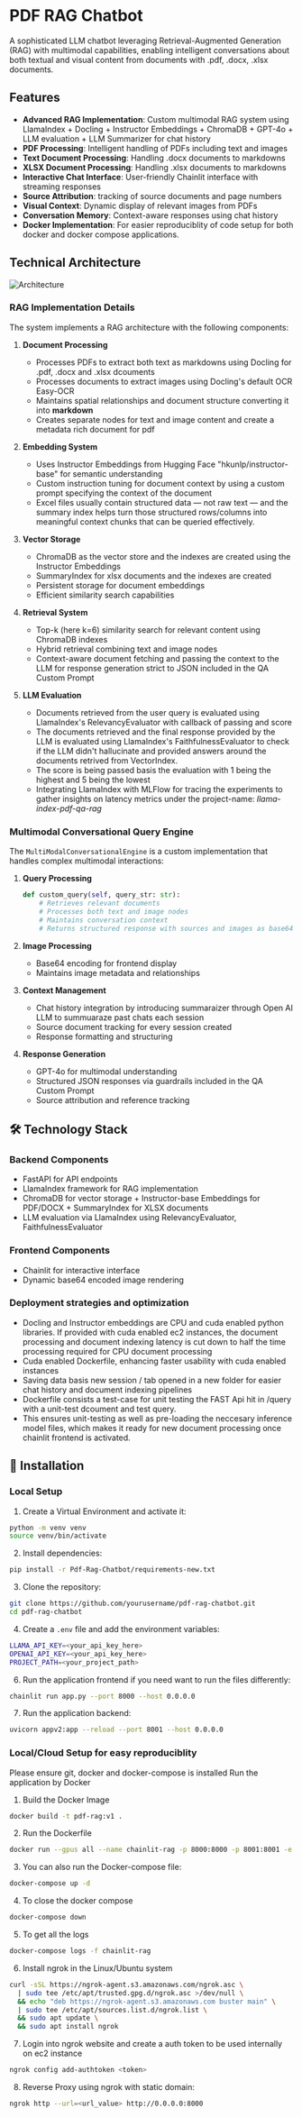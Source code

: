 # PDF RAG Chatbot

A sophisticated LLM chatbot leveraging Retrieval-Augmented Generation (RAG) with multimodal capabilities, enabling intelligent conversations about both textual and visual content from documents with .pdf, .docx, .xlsx documents.

## Features

- **Advanced RAG Implementation**: Custom multimodal RAG system using LlamaIndex + Docling + Instructor Embeddings + ChromaDB + GPT-4o + LLM evaluation + LLM Summarizer for chat history
- **PDF Processing**: Intelligent handling of PDFs including text and images
- **Text Document Processing**: Handling .docx documents to markdowns
- **XLSX Document Processing**: Handling .xlsx documents to markdowns
- **Interactive Chat Interface**: User-friendly Chainlit interface with streaming responses
- **Source Attribution**: tracking of source documents and page numbers
- **Visual Context**: Dynamic display of relevant images from PDFs
- **Conversation Memory**: Context-aware responses using chat history
- **Docker Implementation**: For easier reproduciblity of code setup for both docker and docker compose applications.

## Technical Architecture
![Architecture](pdf-rag-chat.png)
### RAG Implementation Details

The system implements a RAG architecture with the following components:

1. **Document Processing**
   - Processes PDFs to extract both text as markdowns using Docling for .pdf, .docx and .xlsx dcouments
   - Processes documents to extract images using Docling's default OCR Easy-OCR
   - Maintains spatial relationships and document structure converting it into **markdown**
   - Creates separate nodes for text and image content and create a metadata rich document for pdf

2. **Embedding System**
   - Uses Instructor Embeddings from Hugging Face "hkunlp/instructor-base" for semantic understanding
   - Custom instruction tuning for document context by using a custom prompt specifying the context of the document
   - Excel files usually contain structured data — not raw text — and the summary index helps turn those structured rows/columns into meaningful context chunks that can be queried effectively.

3. **Vector Storage**
   - ChromaDB as the vector store and the indexes are created using the Instructor Embeddings
   - SummaryIndex for xlsx documents and the indexes are created
   - Persistent storage for document embeddings
   - Efficient similarity search capabilities

4. **Retrieval System**
   - Top-k (here k=6) similarity search for relevant content using ChromaDB indexes
   - Hybrid retrieval combining text and image nodes
   - Context-aware document fetching and passing the context to the LLM for response generation strict to JSON included in the QA Custom Prompt

5. **LLM Evaluation**
   - Documents retrieved from the user query is evaluated using LlamaIndex's RelevancyEvaluator with callback of passing and score
   - The documents retrieved and the final response provided by the LLM is evaluated using LlamaIndex's FaithfulnessEvaluator to check if the LLM didn't hallucinate and provided answers around the documents retrived from VectorIndex.
   - The score is being passed basis the evaluation with 1 being the highest and 5 being the lowest
   - Integrating LlamaIndex with MLFlow for tracing the experiments to gather insights on latency metrics under the project-name: 
   *llama-index-pdf-qa-rag*

### Multimodal Conversational Query Engine

The `MultiModalConversationalEngine` is a custom implementation that handles complex multimodal interactions:

1. **Query Processing**
   ```python
   def custom_query(self, query_str: str):
       # Retrieves relevant documents
       # Processes both text and image nodes
       # Maintains conversation context
       # Returns structured response with sources and images as base64 encoded strings
   ```
2. **Image Processing**
   - Base64 encoding for frontend display
   - Maintains image metadata and relationships

3. **Context Management**
   - Chat history integration by introducing summaraizer through Open AI LLM to summuaraze past chats each session
   - Source document tracking for every session created
   - Response formatting and structuring

4. **Response Generation**
   - GPT-4o for multimodal understanding
   - Structured JSON responses via guardrails included in the QA Custom Prompt
   - Source attribution and reference tracking

## 🛠️ Technology Stack

### Backend Components
- FastAPI for API endpoints
- LlamaIndex framework for RAG implementation
- ChromaDB for vector storage + Instructor-base Embeddings for PDF/DOCX + SummaryIndex for XLSX documents 
- LLM evaluation via LlamaIndex using RelevancyEvaluator, FaithfulnessEvaluator

### Frontend Components
- Chainlit for interactive interface
- Dynamic base64 encoded image rendering

### Deployment strategies and optimization
- Docling and Instructor embeddings are CPU and cuda enabled python libraries. If provided with cuda enabled ec2 instances, the document processing and document indexing latency is cut down to half the time processing required for CPU document processing
- Cuda enabled Dockerfile, enhancing faster usability with cuda enabled instances
- Saving data basis new session / tab opened in a new folder for easier chat history and document indexing pipelines
- Dockerfile consists a test-case for unit testing the FAST Api hit in /query with a unit-test dcoument and test query.
- This ensures unit-testing as well as pre-loading the neccesary inference model files, which makes it ready for new document processing once chainlit frontend is activated.  

### 

## 🚀 Installation

### Local Setup

1. Create a Virtual Environment and activate it:

```bash
python -m venv venv
source venv/bin/activate
```
2. Install dependencies:

```bash
pip install -r Pdf-Rag-Chatbot/requirements-new.txt
``` 
3. Clone the repository:

```bash
git clone https://github.com/yourusername/pdf-rag-chatbot.git
cd pdf-rag-chatbot
```
4. Create a `.env` file and add the environment variables:

```bash
LLAMA_API_KEY=<your_api_key_here>
OPENAI_API_KEY=<your_api_key_here>
PROJECT_PATH=<your_project_path>
```
6. Run the application frontend if you need want to run the files differently:

```bash
chainlit run app.py --port 8000 --host 0.0.0.0
```
7. Run the application backend:

```bash
uvicorn appv2:app --reload --port 8001 --host 0.0.0.0
```

### Local/Cloud Setup for easy reproduciblity 
Please ensure git, docker and docker-compose is installed Run the application by Docker
1. Build the Docker Image 
```bash
docker build -t pdf-rag:v1 .
```

2. Run the Dockerfile
```bash
docker run --gpus all --name chainlit-rag -p 8000:8000 -p 8001:8001 -e OPENAI_API_KEY=<your_api_key_here > -e LLAMA_CLOUD_API_KEY=<your_api_key_here > -e DOCLING_ARTIFACTS_PATH=/root/.cache/docling/models -v "$(pwd)/backend/chroma_db2/:/app/backend/chroma_db2/" -v "$(pwd)/backend/data_images/:/app/backend/data_images/" pdf-rag:v1
```

3. You can also run the Docker-compose file:
```bash
docker-compose up -d
```

4. To close the docker compose
```bash
docker-compose down
```

5. To get all the logs 
```bash
docker-compose logs -f chainlit-rag
```

6. Install ngrok in the Linux/Ubuntu system

```bash
curl -sSL https://ngrok-agent.s3.amazonaws.com/ngrok.asc \
  | sudo tee /etc/apt/trusted.gpg.d/ngrok.asc >/dev/null \
  && echo "deb https://ngrok-agent.s3.amazonaws.com buster main" \
  | sudo tee /etc/apt/sources.list.d/ngrok.list \
  && sudo apt update \
  && sudo apt install ngrok
```
7. Login into ngrok website and create a auth token to be used internally on ec2 instance

```bash
ngrok config add-authtoken <token>
```
8. Reverse Proxy using ngrok with static domain:

```bash
ngrok http --url=<url_value> http://0.0.0.0:8000
```
